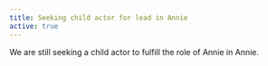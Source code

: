 ```yaml
---
title: Seeking child actor for lead in Annie
active: true
---
```


We are still seeking a child actor to fulfill the role of Annie in Annie.